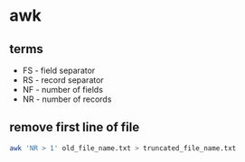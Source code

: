 awk
===

terms
---

- FS - field separator
- RS - record separator
- NF - number of fields
- NR - number of records


remove first line of file
---
```bash
awk 'NR > 1' old_file_name.txt > truncated_file_name.txt
```
